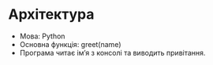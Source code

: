 # Архітектура
- Мова: Python
- Основна функція: greet(name)
- Програма читає ім’я з консолі та виводить привітання.